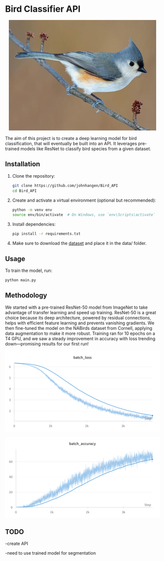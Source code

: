 # Bird Classifier API

<p align="center">
  <img src="img\EX_BIRD.jpg" />
</p>

The aim of this project is to create a deep learning model for bird classification, that will eventually be built into an API. It leverages pre-trained models like ResNet to classify bird species from a given dataset.

## Installation

1) Clone the repository:

    ```bash
    git clone https://github.com/johnhangen/Bird_API
    cd Bird_API
    ```

2) Create and activate a virtual environment (optional but recommended):

    ```bash
    python -m venv env
    source env/bin/activate  # On Windows, use `env\Scripts\activate`
    ```

3) Install dependencies:

    ```bash
    pip install -r requirements.txt
    ```

4) Make sure to download the [dataset](https://paperswithcode.com/dataset/nabirds) and place it in the data/ folder.

## Usage

To train the model, run:

```bash
python main.py
```

## Methodology 

We started with a pre-trained ResNet-50 model from ImageNet to take advantage of transfer learning and speed up training. ResNet-50 is a great choice because its deep architecture, powered by residual connections, helps with efficient feature learning and prevents vanishing gradients. We then fine-tuned the model on the NABirds dataset from Cornell, applying data augmentation to make it more robust. Training ran for 10 epochs on a T4 GPU, and we saw a steady improvement in accuracy with loss trending down—promising results for our first run!

![Loss](img\loss.png)

![Accuracy](img\acc.png)

## TODO

-create API

-need to use trained model for segmentation
